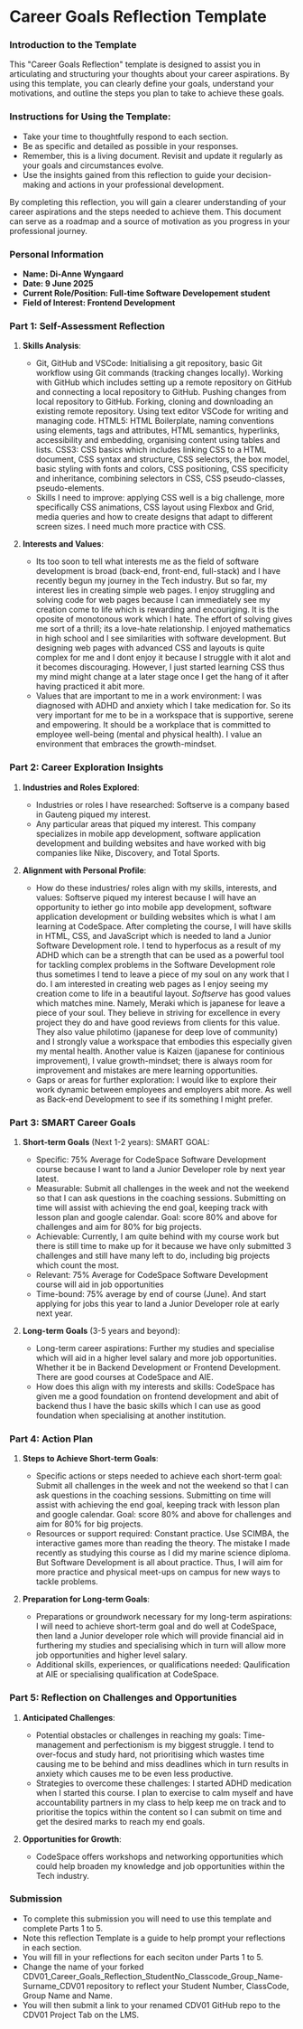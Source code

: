 
# Career Goals Reflection Template

### Introduction to the Template

This "Career Goals Reflection" template is designed to assist you in articulating and structuring your thoughts about your career aspirations. By using this template, you can clearly define your goals, understand your motivations, and outline the steps you plan to take to achieve these goals.

### Instructions for Using the Template:

- Take your time to thoughtfully respond to each section.
- Be as specific and detailed as possible in your responses.
- Remember, this is a living document. Revisit and update it regularly as your goals and circumstances evolve.
- Use the insights gained from this reflection to guide your decision-making and actions in your professional development.

By completing this reflection, you will gain a clearer understanding of your career aspirations and the steps needed to achieve them. This document can serve as a roadmap and a source of motivation as you progress in your professional journey.

### Personal Information

- **Name: Di-Anne Wyngaard**
- **Date: 9 June 2025**
- **Current Role/Position: Full-time Software Developement student**
- **Field of Interest: Frontend Development**

### Part 1: Self-Assessment Reflection

1. **Skills Analysis**:
    
    - Git, GitHub and VSCode: Initialising a git repository, basic Git workflow using Git commands (tracking changes locally). Working with GitHub which includes setting up a remote repository on GitHub and connecting a local repository to GitHub. Pushing changes from local repository to GitHub. Forking, cloning and downloading an existing remote repository. Using text editor VSCode for writing and managing code. 
    HTML5: HTML Boilerplate, naming conventions using elements, tags and attributes, HTML semantics, hyperlinks, accessibility and embedding, organising content using tables and lists.
    CSS3: CSS basics which includes linking CSS to a HTML document, CSS syntax and structure, CSS selectors, the box model, basic styling with fonts and colors, CSS positioning, CSS specificity and inheritance, combining selectors in CSS, CSS pseudo-classes, pseudo-elements.
    - Skills I need to improve: applying CSS well is a big challenge, more specifically CSS animations, CSS layout using Flexbox and Grid, media queries and how to create designs that adapt to different screen sizes. I need much more practice with CSS.

2. **Interests and Values**:
    
    - Its too soon to tell what interests me as the field of software development is broad (back-end, front-end, full-stack) and I have recently begun my journey in the Tech industry. But so far, my interest lies in creating simple web pages. I enjoy struggling and solving code for web pages because I can immediately see my creation come to life which is rewarding and encouriging. It is the oposite of monotonous work which I hate. The effort of solving gives me sort of a thrill; its a love-hate relationship. I enjoyed mathematics in high school and I see similarities with software development. But designing web pages with advanced CSS and layouts is quite complex for me and I dont enjoy it because I struggle with it alot and it becomes discouraging. However, I just started learning CSS thus my mind might change at a later stage once I get the hang of it after having practiced it abit more.
    - Values that are important to me in a work environment: I was diagnosed with ADHD and anxiety which I take medication for. So its very important for me to be in a workspace that is supportive, serene and empowering. It should be a workplace that is committed to employee well-being (mental and physical health). I value an environment that embraces the growth-mindset. 

### Part 2: Career Exploration Insights

1. **Industries and Roles Explored**:
    
    - Industries or roles I have researched: Softserve is a company based in Gauteng piqued my interest.
    - Any particular areas that piqued my interest. This company specializes in mobile app development, software application development and building websites and have worked with big companies like Nike, Discovery, and Total Sports.

2. **Alignment with Personal Profile**:
    
    - How do these industries/ roles align with my skills, interests, and values: Softserve piqued my interest because I will have an opportunity to iether go into mobile app development, software application development or building websites which is what I am learning at CodeSpace. After completing the course, I will have skills in HTML, CSS, and JavaScript which is needed to land a Junior Software Development role. I tend to hyperfocus as a result of my ADHD which can be a strength that can be used as a powerful tool for tackling complex problems in the Software Development role thus sometimes I tend to leave a piece of my soul on any work that I do. I am interested in creating web pages as I enjoy seeing my creation come to life in a beautiful layout. <i>Softserve</i> has good values which matches mine. Namely, Meraki which is japanese for leave a piece of your soul. They believe in striving for excellence in every project they do and have good reviews from clients for this value. They also value philotimo (japanese for deep love of community) and I strongly value a workspace that embodies this especially given my mental health. Another value is Kaizen (japanese for continious improvement), I value growth-mindset; there is always room for improvement and mistakes are mere learning opportunities.
    - Gaps or areas for further exploration: I would like to explore their work dynamic between employees and employers abit more. As well as Back-end Development to see if its something I might prefer. 

### Part 3: SMART Career Goals

1. **Short-term Goals** (Next 1-2 years):
    SMART GOAL:
    - Specific: 75% Average for CodeSpace Software Development course because I want to land a Junior Developer role by next year latest.
    - Measurable: Submit all challenges in the week and not the weekend so that I can ask questions in the coaching sessions. Submitting on time will assist with achieving the end goal, keeping track with lesson plan and google calendar. Goal: score 80% and above for challenges and aim for 80% for big projects.
    - Achievable: Currently, I am quite behind with my course work but there is still time to make up for it because we have only submitted 3 challenges and still have many left to do, including big projects which count the most.
    - Relevant: 75% Average for CodeSpace Software Development course will aid in job opportunities 
    - Time-bound: 75% average by end of course (June). And start applying for jobs this year to land a Junior Developer role at early next year.

2. **Long-term Goals** (3-5 years and beyond):
    
    - Long-term career aspirations: Further my studies and specialise which will aid in a higher level salary and more job opportunities. Whether it be in Backend Development or Frontend Development. There are good courses at CodeSpace and AIE.
    - How does this align with my interests and skills: CodeSpace has given me a good foundation on frontend development and abit of backend thus I have the basic skills which I can use as good foundation when specialising at another institution. 

### Part 4: Action Plan

1. **Steps to Achieve Short-term Goals**:
    
    - Specific actions or steps needed to achieve each short-term goal: Submit all challenges in the week and not the weekend so that I can ask questions in the coaching sessions. Submitting on time will assist with achieving the end goal, keeping track with lesson plan and google calendar. Goal: score 80% and above for challenges and aim for 80% for big projects.
    - Resources or support required: Constant practice. Use SCIMBA, the interactive games more than reading the theory. The mistake I made recently as studying this course as I did my marine science diploma. But Software Development is all about practice. Thus, I will aim for more practice and physical meet-ups on campus for new ways to tackle problems.

2. **Preparation for Long-term Goals**:
    
    - Preparations or groundwork necessary for my long-term aspirations: I will need to achieve short-term goal and do well at CodeSpace, then land a Junior developer role which will provide financial aid in furthering my studies and specialising which in turn will allow more job opportunities and higher level salary.
    - Additional skills, experiences, or qualifications needed: Qaulification at AIE or specialising qualification at CodeSpace.

### Part 5: Reflection on Challenges and Opportunities

1. **Anticipated Challenges**:
    
    - Potential obstacles or challenges in reaching my goals: Time-management and perfectionism is my biggest struggle. I tend to over-focus and study hard, not prioritising which wastes time causing me to be behind and miss deadlines which in turn results in anxiety which causes me to be even less productive.
    - Strategies to overcome these challenges: I started ADHD medication when I started this course. I plan to exercise to calm myself and have accountability partners in my class to help keep me on track and to prioritise the topics within the content so I can submit on time and get the desired marks to reach my end goals.

2. **Opportunities for Growth**:
    
    - CodeSpace offers workshops and networking opportunities which could help broaden my knowledge and job opportunities within the Tech industry.

### Submission

- To complete this submission you will need to use this template and complete Parts 1 to 5.
- Note this reflection Template is a guide to help prompt your reflections in each section.
- You will fill in your reflections for each seciton under Parts 1 to 5.
- Change the name of your forked CDV01_Career_Goals_Reflection_StudentNo_Classcode_Group_Name-Surname_CDV01 repository to reflect your Student Number, ClassCode, Group Name and Name.
- You will then submit a link to your renamed CDV01 GitHub repo to the CDV01 Project Tab on the LMS.


